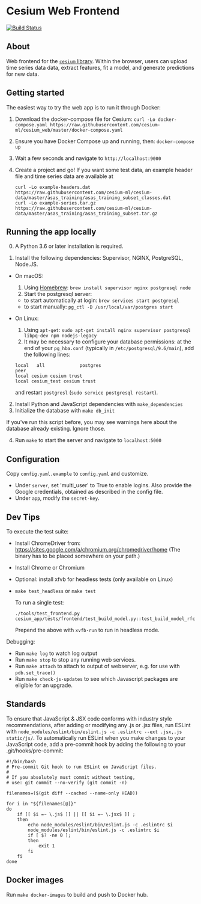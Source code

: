 # Cesium Web Frontend

[![Build Status](https://travis-ci.org/cesium-ml/cesium_web.svg?branch=master)](https://travis-ci.org/cesium-ml/cesium_web)

## About

Web frontend for
the [`cesium` library](https://github.com/cesium-ml/cesium). Within
the browser, users can upload time series data data, extract features,
fit a model, and generate predictions for new data.

## Getting started

The easiest way to try the web app is to run it through Docker:

1. Download the docker-compose file for Cesium:
   `curl -Lo docker-compose.yaml https://raw.githubusercontent.com/cesium-ml/cesium_web/master/docker-compose.yaml`

2. Ensure you have Docker Compose up and running, then:
   `docker-compose up`

3. Wait a few seconds and navigate to `http://localhost:9000`

4. Create a project and go! If you want some test data, an example
   header file and time series data are available at

   ```
   curl -Lo example-headers.dat https://raw.githubusercontent.com/cesium-ml/cesium-data/master/asas_training/asas_training_subset_classes.dat
   curl -Lo example-series.tar.gz https://raw.githubusercontent.com/cesium-ml/cesium-data/master/asas_training/asas_training_subset.tar.gz
   ```

## Running the app locally

0. A Python 3.6 or later installation is required.

1. Install the following dependencies: Supervisor, NGINX, PostgreSQL, Node.JS.

  - On macOS:

    1. Using [Homebrew](http://brew.sh/): `brew install supervisor nginx postgresql node`
    2. Start the postgresql server:
      - to start automatically at login: `brew services start postgresql`
      - to start manually: `pg_ctl -D /usr/local/var/postgres start`

  - On Linux:

    1. Using `apt-get`: `sudo apt-get install nginx supervisor postgresql libpq-dev npm nodejs-legacy`
    2. It may be necessary to configure your database permissions: at the end of your `pg_hba.conf` (typically in `/etc/postgresql/9.6/main`), add the following lines:

    ```
    local   all             postgres                                peer
    local cesium cesium trust
    local cesium_test cesium trust
    ```
    and restart `postgresl` (`sudo service postgresql restart`).

2. Install Python and JavaScript dependencies with `make_dependencies`
3. Initialize the database with `make db_init`

If you've run this script before, you may see warnings here about the
database already existing.  Ignore those.

4. Run `make` to start the server and navigate to `localhost:5000`

## Configuration

Copy `config.yaml.example` to `config.yaml` and customize.

- Under `server`, set 'multi_user' to True to enable logins.  Also provide the
  Google credentials, obtained as described in the config file.
- Under `app`, modify the `secret-key`.

## Dev Tips

To execute the test suite:

- Install ChromeDriver from:
  https://sites.google.com/a/chromium.org/chromedriver/home
  (The binary has to be placed somewhere on your path.)
- Install Chrome or Chromium
- Optional: install xfvb for headless tests (only available on Linux)
- `make test_headless` or `make test`

  To run a single test:

  `./tools/test_frontend.py cesium_app/tests/frontend/test_build_model.py::test_build_model_rfc`

  Prepend the above with `xvfb-run` to run in headless mode.

Debugging:

- Run `make log` to watch log output
- Run `make stop` to stop any running web services.
- Run `make attach` to attach to output of webserver, e.g. for use with `pdb.set_trace()`
- Run `make check-js-updates` to see which Javascript packages are eligible for an upgrade.

## Standards

To ensure that JavaScript & JSX code conforms with industry style
recommendations, after adding or modifying any .js or .jsx files, run ESLint with
`node_modules/eslint/bin/eslint.js -c .eslintrc --ext .jsx,.js static/js/`.
To automatically run ESLint when you make changes to your JavaScript code, add
a pre-commit hook by adding the following to your .git/hooks/pre-commit:

```
#!/bin/bash
# Pre-commit Git hook to run ESLint on JavaScript files.
#
# If you absolutely must commit without testing,
# use: git commit --no-verify (git commit -n)

filenames=($(git diff --cached --name-only HEAD))

for i in "${filenames[@]}"
do
    if [[ $i =~ \.js$ ]] || [[ $i =~ \.jsx$ ]] ;
    then
        echo node_modules/eslint/bin/eslint.js -c .eslintrc $i
        node_modules/eslint/bin/eslint.js -c .eslintrc $i
        if [ $? -ne 0 ];
        then
            exit 1
        fi
    fi
done
```

## Docker images

Run `make docker-images` to build and push to Docker hub.
